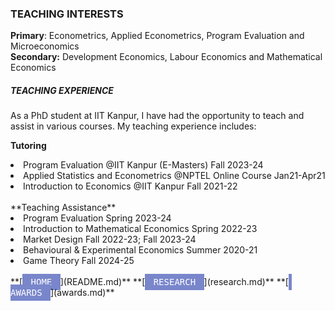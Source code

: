 ### TEACHING INTERESTS
**Primary**: Econometrics, Applied Econometrics, Program Evaluation and Microeconomics <br>
**Secondary:** Development Economics, Labour Economics and Mathematical Economics

##### TEACHING EXPERIENCE
As a PhD student at IIT Kanpur, I have had the opportunity to teach and assist in various courses. My teaching experience includes: 

**Tutoring** 
<li> Program Evaluation
   @IIT Kanpur (E-Masters)        Fall 2023-24 </li>
<li> Applied Statistics and Econometrics
   @NPTEL Online Course         Jan21-Apr21 </li>
<li> Introduction to Economics
 @IIT Kanpur        Fall 2021-22</li> <br>
**Teaching Assistance**
<li>Program Evaluation
  Spring 2023-24 </li>
<li>Introduction to Mathematical Economics
Spring 2022-23 </li>
<li>Market Design
Fall 2022-23; Fall 2023-24</li>
<li>Behavioural & Experimental Economics
Summer 2020-21</li>
<li> Game Theory
   Fall 2024-25
</li>
<br>
**[<kbd style="background-color: #7986cb; color: #ffffff; font-size:1em; padding: 5px; align: right;"> HOME </kbd>](README.md)**  **[<kbd style="background-color: #7986cb; color: #ffffff; font-size:1em; padding: 5px; align: right;"> RESEARCH </kbd>](research.md)**  **[<kbd style="background-color: #7986cb; color: #ffffff; font-size:1em; padding: 5px; align: right;"> AWARDS </kbd>](awards.md)**

